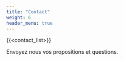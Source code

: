 ```yaml
---
title: "Contact"
weight: 6
header_menu: true
---
```


{{<contact_list>}}

Envoyez nous vos propositions et questions.
